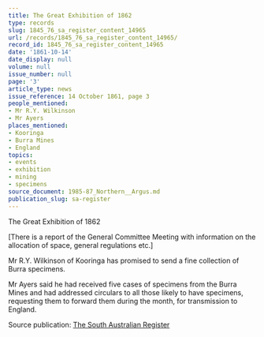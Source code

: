 ```yaml
---
title: The Great Exhibition of 1862
type: records
slug: 1845_76_sa_register_content_14965
url: /records/1845_76_sa_register_content_14965/
record_id: 1845_76_sa_register_content_14965
date: '1861-10-14'
date_display: null
volume: null
issue_number: null
page: '3'
article_type: news
issue_reference: 14 October 1861, page 3
people_mentioned:
- Mr R.Y. Wilkinson
- Mr Ayers
places_mentioned:
- Kooringa
- Burra Mines
- England
topics:
- events
- exhibition
- mining
- specimens
source_document: 1985-87_Northern__Argus.md
publication_slug: sa-register
---
```


The Great Exhibition of 1862

[There is a report of the General Committee Meeting with information on the allocation of space, general regulations etc.]

Mr R.Y. Wilkinson of Kooringa has promised to send a fine collection of Burra specimens.

Mr Ayers said he had received five cases of specimens from the Burra Mines and had addressed circulars to all those likely to have specimens, requesting them to forward them during the month, for transmission to England.

Source publication: [The South Australian Register](/publications/sa-register/)
